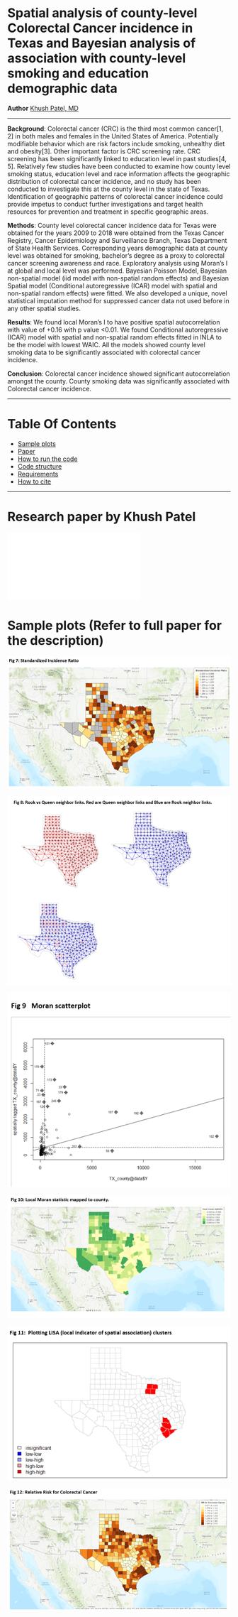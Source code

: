 # Spatial analysis of county-level Colorectal Cancer incidence in Texas and Bayesian analysis of association with county-level smoking and education demographic data

**Author**
[Khush Patel, MD](https://khushpatelmd.github.io/)

<hr />

**Background**: Colorectal cancer (CRC) is the third most common cancer[1, 2] in both males and females in the United States of America. Potentially modifiable behavior which are risk factors include smoking, unhealthy diet and obesity[3]. Other important factor is CRC screening rate. CRC screening has been significantly linked to education level in past studies[4, 5]. Relatively few studies have been conducted to examine how county level smoking status, education level and race information affects the geographic distribution of colorectal cancer incidence, and no study has been conducted to investigate this at the county level in the state of Texas. Identification of geographic patterns of colorectal cancer incidence could provide impetus to conduct further investigations and target health resources for prevention and treatment in specific geographic areas.

**Methods**: County level colorectal cancer incidence data for Texas were obtained for the years 2009 to 2018 were obtained from the Texas Cancer Registry, Cancer Epidemiology and Surveillance Branch, Texas Department of State Health Services. Corresponding years demographic data at county level was obtained for smoking, bachelor’s degree as a proxy to colorectal cancer screening awareness and race. Exploratory analysis using Moran’s I at global and local level was performed. Bayesian Poisson Model, Bayesian non-spatial model (iid model with non-spatial random effects) and Bayesian Spatial model (Conditional autoregressive (ICAR) model with spatial and non-spatial random effects) were fitted. We also developed a unique, novel statistical imputation method for suppressed cancer data not used before in any other spatial studies.

**Results**: We found local Moran’s I to have positive spatial autocorrelation with value of +0.16 with p value <0.01. We found Conditional autoregressive (ICAR) model with spatial and non-spatial random effects fitted in INLA to be the model with lowest WAIC. All the models showed county level smoking data to be significantly associated with colorectal cancer incidence.

**Conclusion**: Colorectal cancer incidence showed significant autocorrelation amongst the county. County smoking data was significantly associated with Colorectal cancer incidence. 

<hr />

# Table Of Contents
-  [Sample plots](#Sample-plots)
-  [Paper](#Paper)
-  [How to run the code](#How-to-run)
-  [Code structure](#Code-structure)
-  [Requirements](#Requirements)
-  [How to cite](#How-to-cite)

<hr />

# Research paper by Khush Patel

![Full research paper](images/Spatial_analysis_Khush_Patel.pdf)





# Sample plots (Refer to full paper for the description)

![Standardized Incidence Ratio](images/SIR.png)

![Rook vs Queen neighbor links](images/rook.png)

![Moran scatterplot](images/Moran.png)

![Moran statistic mapped at county level](images/local_Moran.png)

![LISA](images/LISA.png)

![Relative Risk](images/relative_risk.png)




